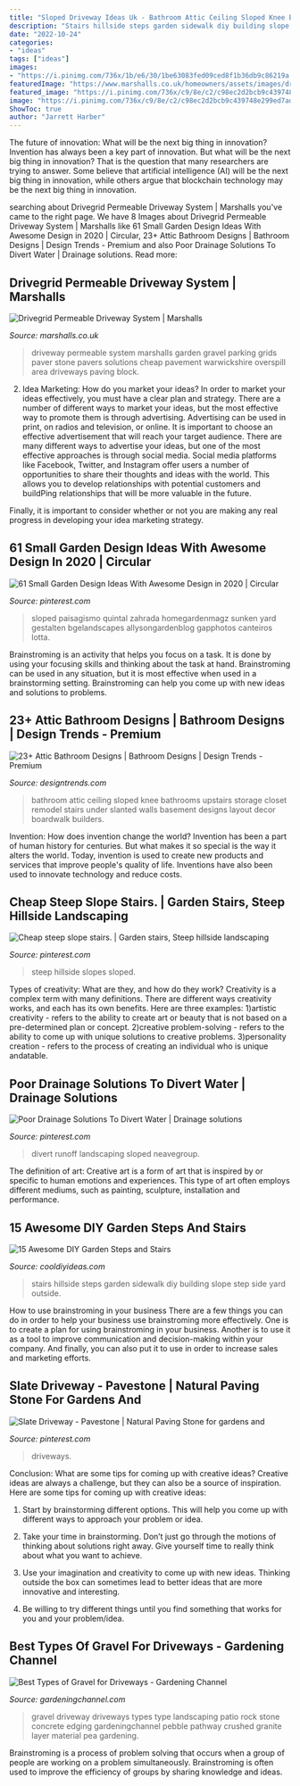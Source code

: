```yaml
---
title: "Sloped Driveway Ideas Uk - Bathroom Attic Ceiling Sloped Knee Bathrooms Upstairs Storage Closet Remodel Stairs Under Slanted Walls Basement Designs Layout Decor Boardwalk Builders"
description: "Stairs hillside steps garden sidewalk diy building slope step side yard outside"
date: "2022-10-24"
categories:
- "ideas"
tags: ["ideas"]
images:
- "https://i.pinimg.com/736x/1b/e6/30/1be63083fed09ced8f1b36db9c86219a.jpg"
featuredImage: "https://www.marshalls.co.uk/homeowners/assets/images/driveway-and-garden-products/drivegrid-system_1_hr.jpg"
featured_image: "https://i.pinimg.com/736x/c9/8e/c2/c98ec2d2bcb9c439748e299ed7ada62f.jpg"
image: "https://i.pinimg.com/736x/c9/8e/c2/c98ec2d2bcb9c439748e299ed7ada62f.jpg"
ShowToc: true
author: "Jarrett Harber"
---
```



The future of innovation: What will be the next big thing in innovation?
Invention has always been a key part of innovation. But what will be the next big thing in innovation? That is the question that many researchers are trying to answer. Some believe that artificial intelligence (AI) will be the next big thing in innovation, while others argue that blockchain technology may be the next big thing in innovation.

	

		
searching about Drivegrid Permeable Driveway System | Marshalls you've came to the right page. We have 8 Images about Drivegrid Permeable Driveway System | Marshalls like 61 Small Garden Design Ideas With Awesome Design in 2020 | Circular, 23+ Attic Bathroom Designs | Bathroom Designs | Design Trends - Premium and also Poor Drainage Solutions To Divert Water | Drainage solutions. Read more:
		
    
## Drivegrid Permeable Driveway System | Marshalls

<img loading=lazy src="https://www.marshalls.co.uk/homeowners/assets/images/driveway-and-garden-products/drivegrid-system_1_hr.jpg" onerror="this.onerror=null;this.src='https://tse3.mm.bing.net/th?id=OIP.2jENzsVmHJmZX4aB6QwoKQHaEM&amp;pid=15.1';" alt="Drivegrid Permeable Driveway System | Marshalls">

_Source: marshalls.co.uk_

>driveway permeable system marshalls garden gravel parking grids paver stone pavers solutions cheap pavement warwickshire overspill area driveways paving block. 

	

2. Idea Marketing: How do you market your ideas?
In order to market your ideas effectively, you must have a clear plan and strategy. There are a number of different ways to market your ideas, but the most effective way to promote them is through advertising. Advertising can be used in print, on radios and television, or online. It is important to choose an effective advertisement that will reach your target audience.
There are many different ways to advertise your ideas, but one of the most effective approaches is through social media. Social media platforms like Facebook, Twitter, and Instagram offer users a number of opportunities to share their thoughts and ideas with the world. This allows you to develop relationships with potential customers and buildPing relationships that will be more valuable in the future.

Finally, it is important to consider whether or not you are making any real progress in developing your idea marketing strategy.

    
## 61 Small Garden Design Ideas With Awesome Design In 2020 | Circular

<img loading=lazy src="https://i.pinimg.com/736x/c9/8e/c2/c98ec2d2bcb9c439748e299ed7ada62f.jpg" onerror="this.onerror=null;this.src='https://tse4.mm.bing.net/th?id=OIP.4SkDlyff5KKLFTSx4QqAJwHaHa&amp;pid=15.1';" alt="61 Small Garden Design Ideas With Awesome Design in 2020 | Circular">

_Source: pinterest.com_

>sloped paisagismo quintal zahrada homegardenmagz sunken yard gestalten bgelandscapes allysongardenblog gapphotos canteiros lotta. 

	

Brainstroming is an activity that helps you focus on a task. It is done by using your focusing skills and thinking about the task at hand. Brainstroming can be used in any situation, but it is most effective when used in a brainstorming setting. Brainstroming can help you come up with new ideas and solutions to problems.

    
## 23+ Attic Bathroom Designs | Bathroom Designs | Design Trends - Premium

<img loading=lazy src="https://images.designtrends.com/wp-content/uploads/2016/03/09090725/Simple-Attic-Bathroom-Design.jpg" onerror="this.onerror=null;this.src='https://tse2.mm.bing.net/th?id=OIP.xCoHjyqZFRDQZn27RR5KmgHaJ4&amp;pid=15.1';" alt="23+ Attic Bathroom Designs | Bathroom Designs | Design Trends - Premium">

_Source: designtrends.com_

>bathroom attic ceiling sloped knee bathrooms upstairs storage closet remodel stairs under slanted walls basement designs layout decor boardwalk builders. 

	

Invention: How does invention change the world?
Invention has been a part of human history for centuries. But what makes it so special is the way it alters the world. Today, invention is used to create new products and services that improve people's quality of life. Inventions have also been used to innovate technology and reduce costs.

    
## Cheap Steep Slope Stairs. | Garden Stairs, Steep Hillside Landscaping

<img loading=lazy src="https://i.pinimg.com/736x/59/e6/0c/59e60cc4fbab0f0cc07c3a4fd7d94958.jpg" onerror="this.onerror=null;this.src='https://tse4.mm.bing.net/th?id=OIP.1ZhVguA1H0CNZnEA3-dZ9gHaL4&amp;pid=15.1';" alt="Cheap steep slope stairs. | Garden stairs, Steep hillside landscaping">

_Source: pinterest.com_

>steep hillside slopes sloped. 

	

Types of creativity: What are they, and how do they work?
Creativity is a complex term with many definitions. There are different ways creativity works, and each has its own benefits. Here are three examples:
1)artistic creativity - refers to the ability to create art or beauty that is not based on a pre-determined plan or concept.
2)creative problem-solving - refers to the ability to come up with unique solutions to creative problems.
3)personality creation - refers to the process of creating an individual who is unique andatable.

    
## Poor Drainage Solutions To Divert Water | Drainage Solutions

<img loading=lazy src="https://i.pinimg.com/736x/83/ed/ea/83edeab04b4403755fbed927cf6cb8d7.jpg" onerror="this.onerror=null;this.src='https://tse2.mm.bing.net/th?id=OIP.V0Z55FezdTYsE36SBogK7wAAAA&amp;pid=15.1';" alt="Poor Drainage Solutions To Divert Water | Drainage solutions">

_Source: pinterest.com_

>divert runoff landscaping sloped neavegroup. 

	

The definition of art:
Creative art is a form of art that is inspired by or specific to human emotions and experiences. This type of art often employs different mediums, such as painting, sculpture, installation and performance.

    
## 15 Awesome DIY Garden Steps And Stairs

<img loading=lazy src="http://cooldiyideas.com/wp-content/uploads/2015/07/Hillside-Sidewalk-and-Stairs.jpg" onerror="this.onerror=null;this.src='https://tse3.mm.bing.net/th?id=OIP.4hc6k4TzI4FvarVXpctAngHaLI&amp;pid=15.1';" alt="15 Awesome DIY Garden Steps and Stairs">

_Source: cooldiyideas.com_

>stairs hillside steps garden sidewalk diy building slope step side yard outside. 

	

How to use brainstroming in your business
There are a few things you can do in order to help your business use brainstroming more effectively. One is to create a plan for using brainstroming in your business. Another is to use it as a tool to improve communication and decision-making within your company. And finally, you can also put it to use in order to increase sales and marketing efforts.

    
## Slate Driveway - Pavestone | Natural Paving Stone For Gardens And

<img loading=lazy src="https://i.pinimg.com/736x/1b/e6/30/1be63083fed09ced8f1b36db9c86219a.jpg" onerror="this.onerror=null;this.src='https://tse3.mm.bing.net/th?id=OIP.V_tPXZowpBNcn0ZLurEfmgHaEy&amp;pid=15.1';" alt="Slate Driveway - Pavestone | Natural Paving Stone for gardens and">

_Source: pinterest.com_

>driveways. 

	

Conclusion: What are some tips for coming up with creative ideas?
Creative ideas are always a challenge, but they can also be a source of inspiration. Here are some tips for coming up with creative ideas:
1. Start by brainstorming different options. This will help you come up with different ways to approach your problem or idea.

2. Take your time in brainstorming. Don’t just go through the motions of thinking about solutions right away. Give yourself time to really think about what you want to achieve.

3. Use your imagination and creativity to come up with new ideas. Thinking outside the box can sometimes lead to better ideas that are more innovative and interesting.

4. Be willing to try different things until you find something that works for you and your problem/idea.

    
## Best Types Of Gravel For Driveways - Gardening Channel

<img loading=lazy src="https://www.gardeningchannel.com/wp-content/uploads/2013/04/gravel-for-driveways.jpeg" onerror="this.onerror=null;this.src='https://tse1.mm.bing.net/th?id=OIP.xThd6J6dMVUJX7rOaBsULgHaNN&amp;pid=15.1';" alt="Best Types of Gravel for Driveways - Gardening Channel">

_Source: gardeningchannel.com_

>gravel driveway driveways types type landscaping patio rock stone concrete edging gardeningchannel pebble pathway crushed granite layer material pea gardening. 

	

Brainstroming is a process of problem solving that occurs when a group of people are working on a problem simultaneously. Brainstroming is often used to improve the efficiency of groups by sharing knowledge and ideas.

